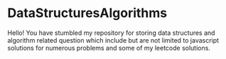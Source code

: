 # DataStructuresAlgorithms

Hello! You have stumbled my repository for storing data structures and algorithm related question which include but are not limited to javascript solutions for numerous problems and some of my leetcode solutions. 
